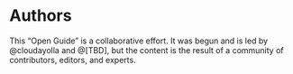 # Authors
This “Open Guide” is a collaborative effort. It was begun and is led by @cloudayolla and @[TBD], but the content is the result of a community of contributors, editors, and experts.
